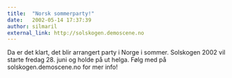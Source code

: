 ```yaml
---
title:  "Norsk sommerparty!"
date:   2002-05-14 17:37:39
author: silmaril
external_link: http://solskogen.demoscene.no
---
```

Da er det klart, det blir arrangert party i Norge i sommer. Solskogen
2002 vil starte fredag 28. juni og holde på ut helga. Følg med på
solskogen.demoscene.no for mer info!

